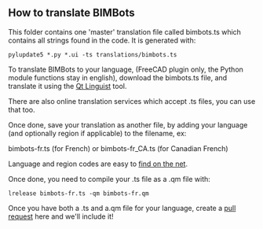 ## How to translate BIMBots

This folder contains one 'master' translation file called bimbots.ts which contains all strings
found in the code. It is generated with:

`pylupdate5 *.py *.ui -ts translations/bimbots.ts`

To translate BIMBots to your language, (FreeCAD plugin only, the Python 
module functions stay in english), download the bimbots.ts file, and translate it
using the [Qt Linguist](https://doc.qt.io/qt-5/linguist-translators.html) tool.

There are also online translation services which accept .ts files, you can use that too.

Once done, save your translation as another file, by adding your language (and
optionally region if applicable) to the filename, ex:

bimbots-fr.ts (for French) or
bimbots-fr_CA.ts (for Canadian French)

Language and region codes are easy to [find on the net](https://www.fincher.org/Utilities/CountryLanguageList.shtml).

Once done, you need to compile your .ts file as a .qm file with:

`lrelease bimbots-fr.ts -qm bimbots-fr.qm`

Once you have both a .ts and a.qm file for your language, create a 
[pull request](https://help.github.com/en/articles/about-pull-requests) here 
and we'll include it!


